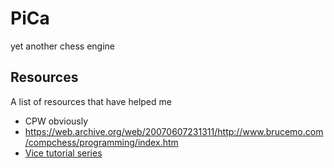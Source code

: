 # PiCa
yet another chess engine


## Resources

A list of resources that have helped me
- CPW obviously
- https://web.archive.org/web/20070607231311/http://www.brucemo.com/compchess/programming/index.htm
- [Vice tutorial series](https://www.youtube.com/watch?v=bGAfaepBco4&list=PLZ1QII7yudbc-Ky058TEaOstZHVbT-2hg)

